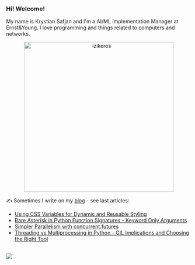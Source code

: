 ### Hi! Welcome!

<!-- INTRO -->
<p>My name is Krystian Safjan and I'm a AI/ML Implementation Manager at Ernst&Young. I love programming and things related to computers and networks.</p>

<!-- TECHNOLOGIES AND STATS -->
<center>
<!-- <p><img align="left" src="https://github-readme-stats.vercel.app/api/top-langs?username=izikeros&show_icons=true&locale=en&layout=compact" alt="izikeros" /></p> -->

<p>&nbsp;<img align="center" src="https://github-readme-stats.vercel.app/api?username=izikeros&count_private=true&show_icons=true" alt="izikeros" width="410" /></p>
</center>

<!-- MY WRITINGS -->
✍️ Sometimes I write on my [blog](http://safjan.com) - see last articles:
<!-- BLOG-POST-LIST:START -->
- [Using CSS Variables for Dynamic and Reusable Styling](https://www.safjan.com/css-variables-dynamic-reusable-styling/)
- [Bare Asterisk in Python Function Signatures - Keyword Only Arguments](https://www.safjan.com/bare-asterisk-in-python-function-signatures/)
- [Simpler Parallelism with concurrent.futures](https://www.safjan.com/concurrent-futures-simpler-parallelism/)
- [Threading vs Multiprocessing in Python - GIL Implications and Choosing the Right Tool](https://www.safjan.com/threading-vs-multiprocessing-gil-implications/)
<!-- BLOG-POST-LIST:END -->

<!-- TROPHY -->
<br />
<img src="https://github-profile-trophy.vercel.app/?username=izikeros&theme=nord&no-frame=true&margin-w=10&column=7" />
